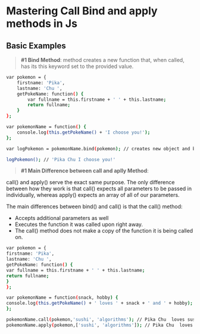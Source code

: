 
# Mastering Call Bind and apply methods in Js



##  Basic Examples
>**#1 Bind Method**:
> method creates a new function that, when called, has its this keyword set to the provided value.
```bash
var pokemon = {
    firstname: 'Pika',
    lastname: 'Chu ',
    getPokeName: function() {
        var fullname = this.firstname + ' ' + this.lastname;
        return fullname;
    }
};

var pokemonName = function() {
    console.log(this.getPokeName() + 'I choose you!');
};

var logPokemon = pokemonName.bind(pokemon); // creates new object and binds pokemon. 'this' of pokemon === pokemon now

logPokemon(); // 'Pika Chu I choose you!'
```
>**#1 Main Difference between   call and aplly Method**:


call() and apply() serve the exact same purpose. The only difference between how they work is that call() expects all parameters to be passed in 
individually, whereas apply() expects an array of all of our parameters.



> 
The main differences between bind() and call() is that the call() method:
 - Accepts additional parameters as well
 - Executes the function it was called upon right away.
 - The call() method does not make a copy of the function it is being called on.


```bash
var pokemon = {
firstname: 'Pika',
lastname: 'Chu ',
getPokeName: function() {
var fullname = this.firstname + ' ' + this.lastname;
return fullname;
}
};

var pokemonName = function(snack, hobby) {
console.log(this.getPokeName() + ' loves ' + snack + ' and ' + hobby);
};

pokemonName.call(pokemon,'sushi', 'algorithms'); // Pika Chu  loves sushi and algorithms
pokemonName.apply(pokemon,['sushi', 'algorithms']); // Pika Chu  loves sushi and algorithms
```

